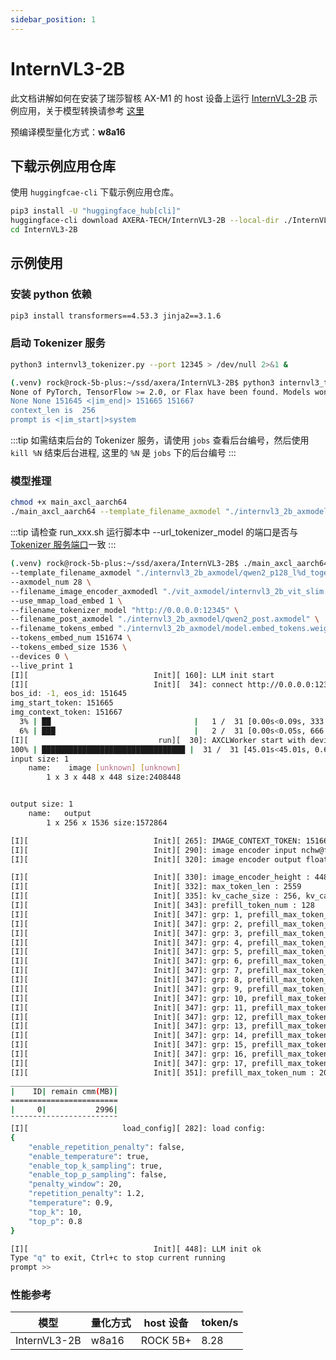 ```yaml
---
sidebar_position: 1
---
```


# InternVL3-2B

此文档讲解如何在安装了瑞莎智核 AX-M1 的 host 设备上运行 [InternVL3-2B](https://huggingface.co/OpenGVLab/InternVL3-2B) 示例应用，关于模型转换请参考 [这里](https://github.com/AXERA-TECH/InternVL3-2B.axera/tree/main/model_convert)

预编译模型量化方式：**w8a16**

## 下载示例应用仓库

使用 `huggingfcae-cli` 下载示例应用仓库。

<NewCodeBlock tip="Host" type="Device">

```bash
pip3 install -U "huggingface_hub[cli]"
huggingface-cli download AXERA-TECH/InternVL3-2B --local-dir ./InternVL3-2B
cd InternVL3-2B
```

</NewCodeBlock>

## 示例使用

### 安装 python 依赖

<NewCodeBlock tip="Host" type="Device">

```bash
pip3 install transformers==4.53.3 jinja2==3.1.6
```

</NewCodeBlock>

### 启动 Tokenizer 服务

<NewCodeBlock tip="Host" type="Device">

```bash
python3 internvl3_tokenizer.py --port 12345 > /dev/null 2>&1 &
```

</NewCodeBlock>

```bash
(.venv) rock@rock-5b-plus:~/ssd/axera/InternVL3-2B$ python3 internvl3_tokenizer.py --port 12345
None of PyTorch, TensorFlow >= 2.0, or Flax have been found. Models won't be available and only tokenizers, configuration and file/data utilities can be used.
None None 151645 <|im_end|> 151665 151667
context_len is  256
prompt is <|im_start|>system
```

:::tip
如需结束后台的 Tokenizer 服务，请使用 `jobs` 查看后台编号，然后使用 `kill %N` 结束后台进程, 这里的 `%N` 是 `jobs` 下的后台编号
:::

### 模型推理

<NewCodeBlock tip="Host" type="Device">

```bash
chmod +x main_axcl_aarch64
./main_axcl_aarch64 --template_filename_axmodel "./internvl3_2b_axmodel/qwen2_p128_l%d_together.axmodel" --axmodel_num 28 --filename_image_encoder_axmodedl "./vit_axmodel/internvl3_2b_vit_slim.axmodel" --use_mmap_load_embed 1 --filename_tokenizer_model "http://0.0.0.0:12345" --filename_post_axmodel "./internvl3_2b_axmodel/qwen2_post.axmodel" --filename_tokens_embed "./internvl3_2b_axmodel/model.embed_tokens.weight.bfloat16.bin" --tokens_embed_num 151674 --tokens_embed_size 1536 --devices 0 --live_print
```

</NewCodeBlock>

:::tip
请检查 run_xxx.sh 运行脚本中 --url_tokenizer_model 的端口是否与 [Tokenizer 服务端口](#启动-tokenizer-服务)一致
:::

```bash
(.venv) rock@rock-5b-plus:~/ssd/axera/InternVL3-2B$ ./main_axcl_aarch64 \
--template_filename_axmodel "./internvl3_2b_axmodel/qwen2_p128_l%d_together.axmodel" \
--axmodel_num 28 \
--filename_image_encoder_axmodedl "./vit_axmodel/internvl3_2b_vit_slim.axmodel" \
--use_mmap_load_embed 1 \
--filename_tokenizer_model "http://0.0.0.0:12345" \
--filename_post_axmodel "./internvl3_2b_axmodel/qwen2_post.axmodel" \
--filename_tokens_embed "./internvl3_2b_axmodel/model.embed_tokens.weight.bfloat16.bin" \
--tokens_embed_num 151674 \
--tokens_embed_size 1536 \
--devices 0 \
--live_print 1
[I][                            Init][ 160]: LLM init start
[I][                            Init][  34]: connect http://0.0.0.0:12345 ok
bos_id: -1, eos_id: 151645
img_start_token: 151665
img_context_token: 151667
  3% | ██                                |   1 /  31 [0.00s<0.09s, 333.33 count/s] tokenizer init ok[I][                            Init][  45]: LLaMaEmbedSelector use mmap
  6% | ███                               |   2 /  31 [0.00s<0.05s, 666.67 count/s] embed_selector init ok
[I][                             run][  30]: AXCLWorker start with devid 0
100% | ████████████████████████████████ |  31 /  31 [45.01s<45.01s, 0.69 count/s] init post axmodel ok,remain_cmm(3371 MB)3614 MB)
input size: 1
    name:    image [unknown] [unknown]
        1 x 3 x 448 x 448 size:2408448


output size: 1
    name:   output
        1 x 256 x 1536 size:1572864

[I][                            Init][ 265]: IMAGE_CONTEXT_TOKEN: 151667, IMAGE_START_TOKEN: 151665
[I][                            Init][ 290]: image encoder input nchw@float32
[I][                            Init][ 320]: image encoder output float32

[I][                            Init][ 330]: image_encoder_height : 448, image_encoder_width: 448
[I][                            Init][ 332]: max_token_len : 2559
[I][                            Init][ 335]: kv_cache_size : 256, kv_cache_num: 2559
[I][                            Init][ 343]: prefill_token_num : 128
[I][                            Init][ 347]: grp: 1, prefill_max_token_num : 1
[I][                            Init][ 347]: grp: 2, prefill_max_token_num : 128
[I][                            Init][ 347]: grp: 3, prefill_max_token_num : 256
[I][                            Init][ 347]: grp: 4, prefill_max_token_num : 384
[I][                            Init][ 347]: grp: 5, prefill_max_token_num : 512
[I][                            Init][ 347]: grp: 6, prefill_max_token_num : 640
[I][                            Init][ 347]: grp: 7, prefill_max_token_num : 768
[I][                            Init][ 347]: grp: 8, prefill_max_token_num : 896
[I][                            Init][ 347]: grp: 9, prefill_max_token_num : 1024
[I][                            Init][ 347]: grp: 10, prefill_max_token_num : 1152
[I][                            Init][ 347]: grp: 11, prefill_max_token_num : 1280
[I][                            Init][ 347]: grp: 12, prefill_max_token_num : 1408
[I][                            Init][ 347]: grp: 13, prefill_max_token_num : 1536
[I][                            Init][ 347]: grp: 14, prefill_max_token_num : 1664
[I][                            Init][ 347]: grp: 15, prefill_max_token_num : 1792
[I][                            Init][ 347]: grp: 16, prefill_max_token_num : 1920
[I][                            Init][ 347]: grp: 17, prefill_max_token_num : 2048
[I][                            Init][ 351]: prefill_max_token_num : 2048
________________________
|    ID| remain cmm(MB)|
========================
|     0|           2996|
¯¯¯¯¯¯¯¯¯¯¯¯¯¯¯¯¯¯¯¯¯¯¯¯
[I][                     load_config][ 282]: load config:
{
    "enable_repetition_penalty": false,
    "enable_temperature": true,
    "enable_top_k_sampling": true,
    "enable_top_p_sampling": false,
    "penalty_window": 20,
    "repetition_penalty": 1.2,
    "temperature": 0.9,
    "top_k": 10,
    "top_p": 0.8
}

[I][                            Init][ 448]: LLM init ok
Type "q" to exit, Ctrl+c to stop current running
prompt >>
```

### 性能参考

| 模型         | 量化方式 | host 设备 | token/s |
| ------------ | -------- | --------- | ------- |
| InternVL3-2B | w8a16    | ROCK 5B+  | 8.28    |
